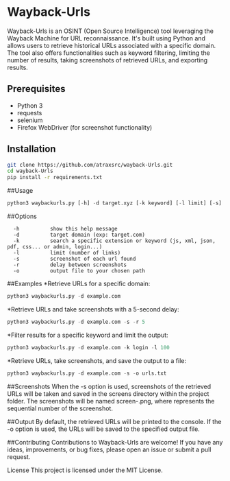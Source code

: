 # Wayback-Urls

Wayback-Urls is an OSINT (Open Source Intelligence) tool leveraging the Wayback Machine for URL reconnaissance. It's built using Python and allows users to retrieve historical URLs associated with a specific domain. The tool also offers functionalities such as keyword filtering, limiting the number of results, taking screenshots of retrieved URLs, and exporting results.

## Prerequisites
- Python 3
- requests
- selenium
- Firefox WebDriver (for screenshot functionality)

## Installation

```bash
git clone https://github.com/atraxsrc/wayback-Urls.git
cd wayback-Urls
pip install -r requirements.txt
```
##Usage
```python
python3 waybackurls.py [-h] -d target.xyz [-k keyword] [-l limit] [-s] [-r] [-o output]
```
##Options
```
  -h          show this help message
  -d          target domain (exp: target.com)
  -k          search a specific extension or keyword (js, xml, json, pdf, css... or admin, login...)
  -l          limit (number of links)
  -s          screenshot of each url found
  -r          delay between screenshots
  -o          output file to your chosen path
```
##Examples
*Retrieve URLs for a specific domain:
```python
python3 waybackurls.py -d example.com
```
*Retrieve URLs and take screenshots with a 5-second delay:
```python
python3 waybackurls.py -d example.com -s -r 5
```
*Filter results for a specific keyword and limit the output:
```python
python3 waybackurls.py -d example.com -k login -l 100
```
*Retrieve URLs, take screenshots, and save the output to a file:
```python
python3 waybackurls.py -d example.com -s -o urls.txt
```
##Screenshots
When the -s option is used, screenshots of the retrieved URLs will be taken and saved in the screens directory within the project folder. The screenshots will be named screen-<number>.png, where <number> represents the sequential number of the screenshot.

##Output
By default, the retrieved URLs will be printed to the console. If the -o option is used, the URLs will be saved to the specified output file.

##Contributing
Contributions to Wayback-Urls are welcome! If you have any ideas, improvements, or bug fixes, please open an issue or submit a pull request.

License
This project is licensed under the MIT License.

